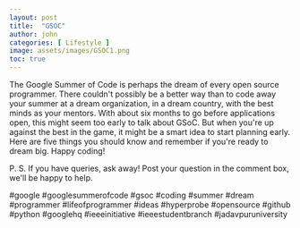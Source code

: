 ```yaml
---
layout: post
title:  "GSOC"
author: john
categories: [ Lifestyle ]
image: assets/images/GSOC1.png
toc: true
---
```


The Google Summer of Code is perhaps the dream of every open source programmer. There couldn't possibly be a better way than to code away your summer at a dream organization, in a dream country, with the best minds as your mentors. With about six months to go before applications open, this might seem too early to talk about GSoC. But when you're up against the best in the game, it might be a smart idea to start planning early. Here are five things you should know and remember if you're ready to dream big. Happy coding!

P. S. If you have queries, ask away! Post your question in the comment box, we'll be happy to help.

#google #googlesummerofcode #gsoc #coding #summer #dream #programmer #lifeofprogrammer #ideas #hyperprobe #opensource #github #python #googlehq #ieeeinitiative #ieeestudentbranch #jadavpuruniversity
